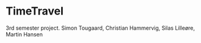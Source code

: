 # TimeTravel
3rd semester project.
Simon Tougaard, Christian Hammervig, Silas Lilleøre, Martin Hansen
